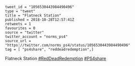 ```
tweet_id = "1056530443984490496"
type = "tweet"
title = "Flatneck Station"
published = 2018-10-28T12:57:41Z
retweets = 1
favourites = 0
source = "twitter"
twitter_account = "norms_ps4"
source_url = "https://twitter.com/norms_ps4/status/1056530443984490496"
tag = [ "ps4share", "reddeadredemption",]
```

Flatneck Station [#RedDeadRedemption](/tags/reddeadredemption/) [#PS4share](/tags/ps4share/)

<p class='image'><img src='http://mnf.m17s.net/2018/10/28/DqmM1ooWoAAB-W6.jpg' alt=''></p>

